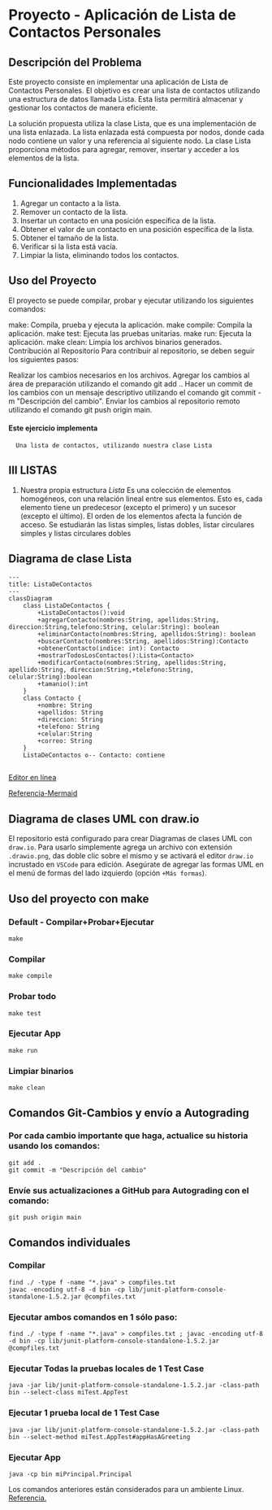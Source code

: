 # Proyecto - Aplicación de Lista de Contactos Personales #

## Descripción del Problema ##
Este proyecto consiste en implementar una aplicación de Lista de Contactos Personales. El objetivo es crear una lista de contactos utilizando una estructura de datos llamada Lista. Esta lista permitirá almacenar y gestionar los contactos de manera eficiente.

La solución propuesta utiliza la clase Lista, que es una implementación de una lista enlazada. La lista enlazada está compuesta por nodos, donde cada nodo contiene un valor y una referencia al siguiente nodo. La clase Lista proporciona métodos para agregar, remover, insertar y acceder a los elementos de la lista.

## Funcionalidades Implementadas ##
1. Agregar un contacto a la lista.
2. Remover un contacto de la lista.
3. Insertar un contacto en una posición específica de la lista.
4. Obtener el valor de un contacto en una posición específica de la lista.
5. Obtener el tamaño de la lista.
6. Verificar si la lista está vacía.
7. Limpiar la lista, eliminando todos los contactos.

## Uso del Proyecto ##
El proyecto se puede compilar, probar y ejecutar utilizando los siguientes comandos:

make: Compila, prueba y ejecuta la aplicación.
make compile: Compila la aplicación.
make test: Ejecuta las pruebas unitarias.
make run: Ejecuta la aplicación.
make clean: Limpia los archivos binarios generados.
Contribución al Repositorio
Para contribuir al repositorio, se deben seguir los siguientes pasos:

Realizar los cambios necesarios en los archivos.
Agregar los cambios al área de preparación utilizando el comando git add ..
Hacer un commit de los cambios con un mensaje descriptivo utilizando el comando git commit -m "Descripción del cambio".
Enviar los cambios al repositorio remoto utilizando el comando git push origin main.


#### Este ejercicio implementa ####
      Una lista de contactos, utilizando nuestra clase Lista
      

## III LISTAS ###
1.  Nuestra propia estructura *Lista*
Es una colección de elementos homogéneos, con una relación lineal entre sus elementos. Esto es, cada elemento tiene un predecesor (excepto el primero) y un sucesor (excepto el último). El orden de los elementos afecta la función de acceso.
Se estudiarán las listas simples, listas dobles, listar circulares simples y listas circulares dobles
   

## Diagrama de clase Lista

```mermaid
---
title: ListaDeContactos
---
classDiagram
    class ListaDeContactos {
        +ListaDeContactos():void
        +agregarContacto(nombres:String, apellidos:String, direccion:String,telefono:String, celular:String): boolean
        +eliminarContacto(nombres:String, apellidos:String): boolean
        +buscarContacto(nombres:String, apellidos:String):Contacto
        +obtenerContacto(indice: int): Contacto
        +mostrarTodosLosContactos():Lista<Contacto>
        +modificarContacto(nombres:String, apellidos:String, apellido:String, direccion:String,+telefono:String, celular:String):boolean
        +tamanio():int
    }
    class Contacto {
        +nombre: String
        +apellidos: String
        +direccion: String
        +telefono: String
        +celular:String
        +correo: String
    }
    ListaDeContactos o-- Contacto: contiene
      

```

[Editor en línea](https://mermaid.live/)

[Referencia-Mermaid](https://mermaid.js.org/syntax/classDiagram.html)

## Diagrama de clases UML con draw.io
El repositorio está configurado para crear Diagramas de clases UML con ```draw.io```. Para usarlo simplemente agrega un archivo con extensión ```.drawio.png```, das doble clic sobre el mismo y se activará el editor ```draw.io``` incrustado en ```VSCode``` para edición. Asegúrate de agregar las formas UML en el menú de formas del lado izquierdo (opción ```+Más formas```).


## Uso del proyecto con make

### Default - Compilar+Probar+Ejecutar
```
make
```
### Compilar
```
make compile
```
### Probar todo
```
make test
```
### Ejecutar App
```
make run
```
### Limpiar binarios
```
make clean
```
## Comandos Git-Cambios y envío a Autograding

### Por cada cambio importante que haga, actualice su historia usando los comandos:
```
git add .
git commit -m "Descripción del cambio"
```
### Envíe sus actualizaciones a GitHub para Autograding con el comando:
```
git push origin main
```
## Comandos individuales
### Compilar

```
find ./ -type f -name "*.java" > compfiles.txt
javac -encoding utf-8 -d bin -cp lib/junit-platform-console-standalone-1.5.2.jar @compfiles.txt
```
### Ejecutar ambos comandos en 1 sólo paso:
```
find ./ -type f -name "*.java" > compfiles.txt ; javac -encoding utf-8 -d bin -cp lib/junit-platform-console-standalone-1.5.2.jar @compfiles.txt
```

### Ejecutar Todas la pruebas locales de 1 Test Case
```
java -jar lib/junit-platform-console-standalone-1.5.2.jar -class-path bin --select-class miTest.AppTest
```
### Ejecutar 1 prueba local de 1 Test Case
```
java -jar lib/junit-platform-console-standalone-1.5.2.jar -class-path bin --select-method miTest.AppTest#appHasAGreeting
```
### Ejecutar App
```
java -cp bin miPrincipal.Principal
```
Los comandos anteriores están considerados para un ambiente Linux. [Referencia.](https://www.baeldung.com/junit-run-from-command-line)